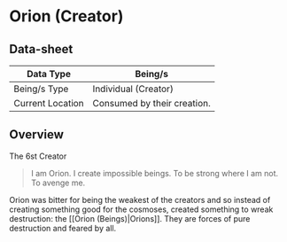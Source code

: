 # Orion (Creator)

## Data-sheet

| Data Type | Being/s |
| --- | --- |
| Being/s Type | Individual (Creator) |
| Current Location | Consumed by their creation. |

## Overview

The 6st Creator

> I am Orion. I create impossible beings. To be strong where I am not. To avenge me.

Orion was bitter for being the weakest of the creators and so instead of creating something good for the cosmoses, created something to wreak destruction: the [[Orion (Beings)|Orions]]. They are forces of pure destruction and feared by all.
